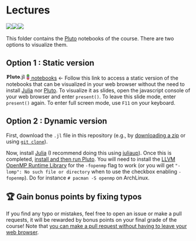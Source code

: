 # Lectures

[<img src="https://plutojl.org/assets/favicon.svg" height="20"/>![](https://img.shields.io/badge/Notebooks-View-blue.svg)<img src="https://plutojl.org/assets/favicon.svg" height="20"/>](https://blegat.github.io/LINMA2710/)

This folder contains the [Pluto](https://plutojl.org/) notebooks of the course. There are two options to visualize them.

## Option 1 : Static version

[<img src="https://raw.githubusercontent.com/fonsp/Pluto.jl/dd0ead4caa2d29a3a2cfa1196d31e3114782d363/frontend/img/logo_white_contour.svg" height="16"/> notebooks](https://blegat.github.io/LINMA2710/) ← Follow this link to access a static version of the notebooks that can be visualized in your web browser without the need to install [Julia](https://julialang.org/) nor [Pluto](https://plutojl.org/).
To visualize it as slides, open the javascript console of your web browser and enter `present()`. To leave this slide mode, enter `present()` again.
To enter full screen mode, use `F11` on your keyboard.

## Option 2 : Dynamic version

First, download the `.jl` file in this repository (e.g., by [downloading a zip](https://docs.github.com/en/get-started/start-your-journey/downloading-files-from-github) or using [`git clone`](https://docs.github.com/en/repositories/creating-and-managing-repositories/cloning-a-repository)).

Now, install [Julia](https://julialang.org/) (I recommend doing this using [juliaup](https://julialang.org/downloads/#juliaup_-_julia_version_manager)).
Once this is completed, [install and then run Pluto](https://plutojl.org/#install).
You will need to install the [LLVM OpenMP Runtime Library](https://openmp.llvm.org/) for the `-fopenmp` flag to work (or you will get `"-lomp": No such file or directory` when to use the checkbox enabling `-fopenmp`). Do for instance `# pacman -S openmp` on ArchLinux.

## 🏆 Gain bonus points by fixing typos

If you find any typo or mistakes, feel free to open an issue or make a pull requests, it will be rewarded by bonus points on your final grade of the course! Note that [you can make a pull request without having to leave your web browser](https://docs.github.com/en/repositories/working-with-files/managing-files/editing-files).
